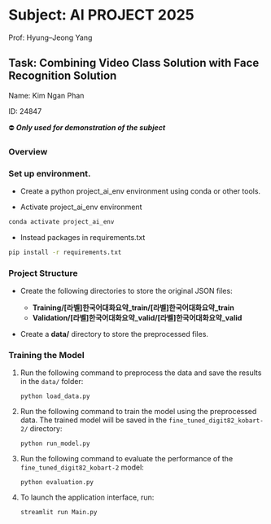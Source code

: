 #  Subject: AI PROJECT 2025

Prof: Hyung–Jeong Yang

## Task: Combining Video Class Solution with Face Recognition Solution

Name: Kim Ngan Phan

ID: 24847

⛔ ***Only used for demonstration of the subject***
### Overview
### Set up environment. 
+ Create a python project_ai_env environment using conda or other tools.

+ Activate project_ai_env environment
```bash
conda activate project_ai_env
```
+ Instead packages in requirements.txt
```bash
pip install -r requirements.txt
```
### Project Structure

* Create the following directories to store the original JSON files:

  * **Training/\[라벨]한국어대화요약\_train/\[라벨]한국어대화요약\_train**
  * **Validation/\[라벨]한국어대화요약\_valid/\[라벨]한국어대화요약\_valid**
* Create a **data/** directory to store the preprocessed files.

### Training the Model

1. Run the following command to preprocess the data and save the results in the `data/` folder:

   ```
   python load_data.py
   ```
2. Run the following command to train the model using the preprocessed data. The trained model will be saved in the `fine_tuned_digit82_kobart-2/` directory:

   ```
   python run_model.py
   ```
3. Run the following command to evaluate the performance of the `fine_tuned_digit82_kobart-2` model:

   ```
   python evaluation.py
   ```
4. To launch the application interface, run:

   ```
   streamlit run Main.py
   ```

